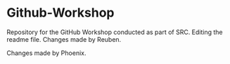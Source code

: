 # Github-Workshop

Repository for the GitHub Workshop conducted as part of SRC. Editing the readme file. Changes made by Reuben.

Changes made by Phoenix.